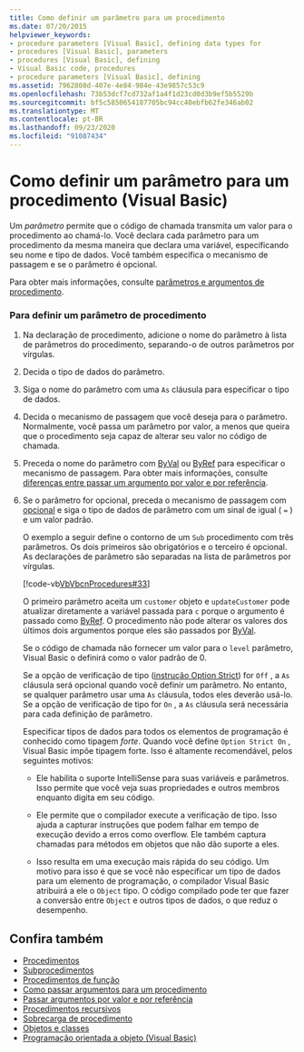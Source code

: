 ```yaml
---
title: Como definir um parâmetro para um procedimento
ms.date: 07/20/2015
helpviewer_keywords:
- procedure parameters [Visual Basic], defining data types for
- procedures [Visual Basic], parameters
- procedures [Visual Basic], defining
- Visual Basic code, procedures
- procedure parameters [Visual Basic], defining
ms.assetid: 7962808d-407e-4e84-984e-43e9857c53c9
ms.openlocfilehash: 73b53dcf7cd732af1a4f1d23cd0d3b9ef5b5529b
ms.sourcegitcommit: bf5c5850654187705bc94cc40ebfb62fe346ab02
ms.translationtype: MT
ms.contentlocale: pt-BR
ms.lasthandoff: 09/23/2020
ms.locfileid: "91087434"
---
```

# <a name="how-to-define-a-parameter-for-a-procedure-visual-basic"></a>Como definir um parâmetro para um procedimento (Visual Basic)

Um *parâmetro* permite que o código de chamada transmita um valor para o procedimento ao chamá-lo. Você declara cada parâmetro para um procedimento da mesma maneira que declara uma variável, especificando seu nome e tipo de dados. Você também especifica o mecanismo de passagem e se o parâmetro é opcional.  
  
 Para obter mais informações, consulte [parâmetros e argumentos de procedimento](./procedure-parameters-and-arguments.md).  
  
### <a name="to-define-a-procedure-parameter"></a>Para definir um parâmetro de procedimento  
  
1. Na declaração de procedimento, adicione o nome do parâmetro à lista de parâmetros do procedimento, separando-o de outros parâmetros por vírgulas.  
  
2. Decida o tipo de dados do parâmetro.  
  
3. Siga o nome do parâmetro com uma `As` cláusula para especificar o tipo de dados.  
  
4. Decida o mecanismo de passagem que você deseja para o parâmetro. Normalmente, você passa um parâmetro por valor, a menos que queira que o procedimento seja capaz de alterar seu valor no código de chamada.  
  
5. Preceda o nome do parâmetro com [ByVal](../../../language-reference/modifiers/byval.md) ou [ByRef](../../../language-reference/modifiers/byref.md) para especificar o mecanismo de passagem. Para obter mais informações, consulte [diferenças entre passar um argumento por valor e por referência](./differences-between-passing-an-argument-by-value-and-by-reference.md).  
  
6. Se o parâmetro for opcional, preceda o mecanismo de passagem com [opcional](../../../language-reference/modifiers/optional.md) e siga o tipo de dados de parâmetro com um sinal de igual ( `=` ) e um valor padrão.  
  
     O exemplo a seguir define o contorno de um `Sub` procedimento com três parâmetros. Os dois primeiros são obrigatórios e o terceiro é opcional. As declarações de parâmetro são separadas na lista de parâmetros por vírgulas.  
  
     [!code-vb[VbVbcnProcedures#33](~/samples/snippets/visualbasic/VS_Snippets_VBCSharp/VbVbcnProcedures/VB/Class1.vb#33)]  
  
     O primeiro parâmetro aceita um `customer` objeto e `updateCustomer` pode atualizar diretamente a variável passada para `c` porque o argumento é passado como [ByRef](../../../language-reference/modifiers/byref.md). O procedimento não pode alterar os valores dos últimos dois argumentos porque eles são passados por [ByVal](../../../language-reference/modifiers/byval.md).  
  
     Se o código de chamada não fornecer um valor para o `level` parâmetro, Visual Basic o definirá como o valor padrão de 0.  
  
     Se a opção de verificação de tipo ([instrução Option Strict](../../../language-reference/statements/option-strict-statement.md)) for `Off` , a `As` cláusula será opcional quando você definir um parâmetro. No entanto, se qualquer parâmetro usar uma `As` cláusula, todos eles deverão usá-lo. Se a opção de verificação de tipo for `On` , a `As` cláusula será necessária para cada definição de parâmetro.  
  
     Especificar tipos de dados para todos os elementos de programação é conhecido como tipagem *forte*. Quando você define `Option Strict On` , Visual Basic impõe tipagem forte. Isso é altamente recomendável, pelos seguintes motivos:  
  
    - Ele habilita o suporte IntelliSense para suas variáveis e parâmetros. Isso permite que você veja suas propriedades e outros membros enquanto digita em seu código.  
  
    - Ele permite que o compilador execute a verificação de tipo. Isso ajuda a capturar instruções que podem falhar em tempo de execução devido a erros como overflow. Ele também captura chamadas para métodos em objetos que não dão suporte a eles.  
  
    - Isso resulta em uma execução mais rápida do seu código. Um motivo para isso é que se você não especificar um tipo de dados para um elemento de programação, o compilador Visual Basic atribuirá a ele o `Object` tipo. O código compilado pode ter que fazer a conversão entre `Object` e outros tipos de dados, o que reduz o desempenho.  
  
## <a name="see-also"></a>Confira também

- [Procedimentos](./index.md)
- [Subprocedimentos](./sub-procedures.md)
- [Procedimentos de função](./function-procedures.md)
- [Como passar argumentos para um procedimento](./how-to-pass-arguments-to-a-procedure.md)
- [Passar argumentos por valor e por referência](./passing-arguments-by-value-and-by-reference.md)
- [Procedimentos recursivos](./recursive-procedures.md)
- [Sobrecarga de procedimento](./procedure-overloading.md)
- [Objetos e classes](../objects-and-classes/index.md)
- [Programação orientada a objeto (Visual Basic)](../../concepts/object-oriented-programming.md)
